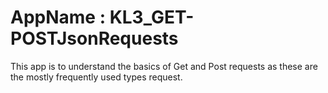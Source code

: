 # AppName : KL3_GET-POSTJsonRequests
This app is to understand the basics of Get and Post requests as these are the mostly frequently used types request.
